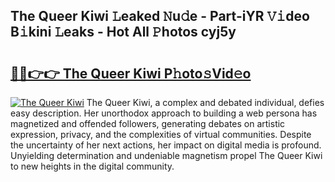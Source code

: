 ## The Queer Kiwi 𝙻eaked 𝙽u𝚍e - Part-iYR 𝚅𝚒deo B𝚒kini 𝙻eaks - Hot All 𝙿hotos cyj5y

# <h2><a href="http://ld3el6.urlbe.top/?page=The+Queer+Kiwi">🔗🔗👉👉 The Queer Kiwi P𝚑oto𝚜Vid𝚎o</a></h2>

[![The Queer Kiwi](https://i.imgur.com/eBuTRDB.gif)](http://ld3el6.urlbe.top/?page=The+Queer+Kiwi)
The Queer Kiwi, a complex and debated individual, defies easy description. Her unorthodox approach to building a web persona has magnetized and offended followers, generating debates on artistic expression, privacy, and the complexities of virtual communities. Despite the uncertainty of her next actions, her impact on digital media is profound. Unyielding determination and undeniable magnetism propel The Queer Kiwi to new heights in the digital community.
